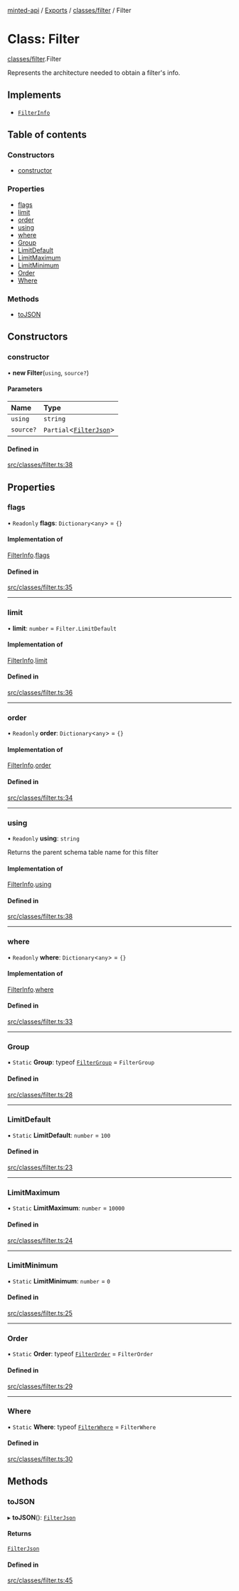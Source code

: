 [minted-api](../README.md) / [Exports](../modules.md) / [classes/filter](../modules/classes_filter.md) / Filter

# Class: Filter

[classes/filter](../modules/classes_filter.md).Filter

Represents the architecture needed to obtain a filter's info.

## Implements

- [`FilterInfo`](../interfaces/layouts_filter.FilterInfo.md)

## Table of contents

### Constructors

- [constructor](classes_filter.Filter.md#constructor)

### Properties

- [flags](classes_filter.Filter.md#flags)
- [limit](classes_filter.Filter.md#limit)
- [order](classes_filter.Filter.md#order)
- [using](classes_filter.Filter.md#using)
- [where](classes_filter.Filter.md#where)
- [Group](classes_filter.Filter.md#group)
- [LimitDefault](classes_filter.Filter.md#limitdefault)
- [LimitMaximum](classes_filter.Filter.md#limitmaximum)
- [LimitMinimum](classes_filter.Filter.md#limitminimum)
- [Order](classes_filter.Filter.md#order-1)
- [Where](classes_filter.Filter.md#where-1)

### Methods

- [toJSON](classes_filter.Filter.md#tojson)

## Constructors

### constructor

• **new Filter**(`using`, `source?`)

#### Parameters

| Name | Type |
| :------ | :------ |
| `using` | `string` |
| `source?` | `Partial`<[`FilterJson`](../interfaces/layouts_filter.FilterJson.md)\> |

#### Defined in

[src/classes/filter.ts:38](https://github.com/ianzepp/minted-api-ts/blob/4ef4443/src/classes/filter.ts#L38)

## Properties

### flags

• `Readonly` **flags**: `Dictionary`<`any`\> = `{}`

#### Implementation of

[FilterInfo](../interfaces/layouts_filter.FilterInfo.md).[flags](../interfaces/layouts_filter.FilterInfo.md#flags)

#### Defined in

[src/classes/filter.ts:35](https://github.com/ianzepp/minted-api-ts/blob/4ef4443/src/classes/filter.ts#L35)

___

### limit

• **limit**: `number` = `Filter.LimitDefault`

#### Implementation of

[FilterInfo](../interfaces/layouts_filter.FilterInfo.md).[limit](../interfaces/layouts_filter.FilterInfo.md#limit)

#### Defined in

[src/classes/filter.ts:36](https://github.com/ianzepp/minted-api-ts/blob/4ef4443/src/classes/filter.ts#L36)

___

### order

• `Readonly` **order**: `Dictionary`<`any`\> = `{}`

#### Implementation of

[FilterInfo](../interfaces/layouts_filter.FilterInfo.md).[order](../interfaces/layouts_filter.FilterInfo.md#order)

#### Defined in

[src/classes/filter.ts:34](https://github.com/ianzepp/minted-api-ts/blob/4ef4443/src/classes/filter.ts#L34)

___

### using

• `Readonly` **using**: `string`

Returns the parent schema table name for this filter

#### Implementation of

[FilterInfo](../interfaces/layouts_filter.FilterInfo.md).[using](../interfaces/layouts_filter.FilterInfo.md#using)

#### Defined in

[src/classes/filter.ts:38](https://github.com/ianzepp/minted-api-ts/blob/4ef4443/src/classes/filter.ts#L38)

___

### where

• `Readonly` **where**: `Dictionary`<`any`\> = `{}`

#### Implementation of

[FilterInfo](../interfaces/layouts_filter.FilterInfo.md).[where](../interfaces/layouts_filter.FilterInfo.md#where)

#### Defined in

[src/classes/filter.ts:33](https://github.com/ianzepp/minted-api-ts/blob/4ef4443/src/classes/filter.ts#L33)

___

### Group

▪ `Static` **Group**: typeof [`FilterGroup`](../enums/layouts_filter.FilterGroup.md) = `FilterGroup`

#### Defined in

[src/classes/filter.ts:28](https://github.com/ianzepp/minted-api-ts/blob/4ef4443/src/classes/filter.ts#L28)

___

### LimitDefault

▪ `Static` **LimitDefault**: `number` = `100`

#### Defined in

[src/classes/filter.ts:23](https://github.com/ianzepp/minted-api-ts/blob/4ef4443/src/classes/filter.ts#L23)

___

### LimitMaximum

▪ `Static` **LimitMaximum**: `number` = `10000`

#### Defined in

[src/classes/filter.ts:24](https://github.com/ianzepp/minted-api-ts/blob/4ef4443/src/classes/filter.ts#L24)

___

### LimitMinimum

▪ `Static` **LimitMinimum**: `number` = `0`

#### Defined in

[src/classes/filter.ts:25](https://github.com/ianzepp/minted-api-ts/blob/4ef4443/src/classes/filter.ts#L25)

___

### Order

▪ `Static` **Order**: typeof [`FilterOrder`](../enums/layouts_filter.FilterOrder.md) = `FilterOrder`

#### Defined in

[src/classes/filter.ts:29](https://github.com/ianzepp/minted-api-ts/blob/4ef4443/src/classes/filter.ts#L29)

___

### Where

▪ `Static` **Where**: typeof [`FilterWhere`](../enums/layouts_filter.FilterWhere.md) = `FilterWhere`

#### Defined in

[src/classes/filter.ts:30](https://github.com/ianzepp/minted-api-ts/blob/4ef4443/src/classes/filter.ts#L30)

## Methods

### toJSON

▸ **toJSON**(): [`FilterJson`](../interfaces/layouts_filter.FilterJson.md)

#### Returns

[`FilterJson`](../interfaces/layouts_filter.FilterJson.md)

#### Defined in

[src/classes/filter.ts:45](https://github.com/ianzepp/minted-api-ts/blob/4ef4443/src/classes/filter.ts#L45)
